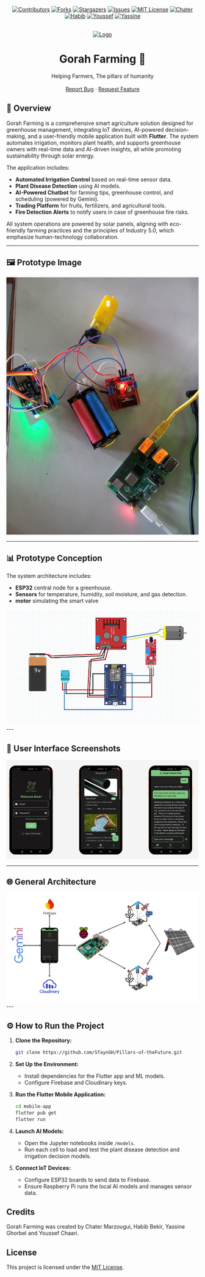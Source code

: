 <div align="center">

[![Contributors][contributors-shield]][contributors-url]
[![Forks][forks-shield]][forks-url]
[![Stargazers][stars-shield]][stars-url]
[![Issues][issues-shield]][issues-url]
[![MIT License][license-shield]][license-url]
[![Chater][linkedin-shield]](https://www.linkedin.com/in/chater-marzougui-342125299/)
[![Habib][linkedin-shield]](https://www.linkedin.com/in/habib-bekir-35ab7b16b/)
[![Youssef][linkedin-shield]](https://www.linkedin.com/in/chaari-youssef-9ba4362bb/)
[![Yassine][linkedin-shield]](https://www.linkedin.com/in/yassine-ghorbel-33a692299/)
</div>

<!-- PROJECT LOGO -->
<br />
<div align="center">
  <a href="https://github.com/SfaynGH/Pillars-of-theFuture">
    <img src="assets/images/logo.png" alt="Logo" width="256" height="256">
  </a>
    <h1 width="35px"> Gorah Farming 🌾
    </h1>
  <p align="center">
      Helping Farmers, The pillars of humanity
    <br />
    <br />
    <a href="https://github.com/SfaynGH/Pillars-of-theFuture/issues/new?labels=bug&template=bug-report---.md">Report Bug</a>
    ·
    <a href="https://github.com/SfaynGH/Pillars-of-theFuture/issues/new?labels=enhancement&template=feature-request---.md">Request Feature</a>
  </p>
</div>

## 📖 Overview
Gorah Farming is a comprehensive smart agriculture solution designed for greenhouse management, integrating IoT devices, AI-powered decision-making, and a user-friendly mobile application built with **Flutter**. The system automates irrigation, monitors plant health, and supports greenhouse owners with real-time data and AI-driven insights, all while promoting sustainability through solar energy.

The application includes:
- **Automated Irrigation Control** based on real-time sensor data.
- **Plant Disease Detection** using AI models.
- **AI-Powered Chatbot** for farming tips, greenhouse control, and scheduling (powered by Gemini).
- **Trading Platform** for fruits, fertilizers, and agricultural tools.
- **Fire Detection Alerts** to notify users in case of greenhouse fire risks.

All system operations are powered by solar panels, aligning with eco-friendly farming practices and the principles of Industry 5.0, which emphasize human-technology collaboration.

---

## 🖼️ Prototype Image
<div align="center">
<img src="images/prototype.jpg"/>

  <br/>
  
</div>

---

## 📊 Prototype Conception
The system architecture includes:
- **ESP32** central node for a greenhouse.
- **Sensors** for temperature, humidity, soil moisture, and gas detection.
- **motor** simulating the smart valve
<div align="center">
<img src="images/conception.jpg"/>

  <br/>
  
</div>
---

## 📲 User Interface Screenshots
<div align="center">
<img src="images/UI.png"/>

  <br/>
  
</div>

---

## 🌐 General Architecture

<div align="center">
<img src="images/architecture.png"/>

  <br/>
  
</div>
---

## ⚙️ How to Run the Project
1. **Clone the Repository:**
   ```bash
   git clone https://github.com/SfaynGH/Pillars-of-theFuture.git
   ```

2. **Set Up the Environment:**
   - Install dependencies for the Flutter app and ML models.
   - Configure Firebase and Cloudinary keys.

3. **Run the Flutter Mobile Application:**
   ```bash
   cd mobile-app
   flutter pub get
   flutter run
   ```

4. **Launch AI Models:**
   - Open the Jupyter notebooks inside `/models`.
   - Run each cell to load and test the plant disease detection and irrigation decision models.

5. **Connect IoT Devices:**
   - Configure ESP32 boards to send data to Firebase.
   - Ensure Raspberry Pi runs the local AI models and manages sensor data.


## Credits

Gorah Farming was created by Chater Marzougui, Habib Bekir, Yassine Ghorbel and Youssef Chaari.


## License

This project is licensed under the [MIT License](LICENSE).


[contributors-shield]: https://img.shields.io/github/contributors/SfaynGH/Pillars-of-theFuture.svg?style=for-the-badge
[contributors-url]: https://github.com/SfaynGH/Pillars-of-theFuture/graphs/contributors
[forks-shield]: https://img.shields.io/github/forks/SfaynGH/Pillars-of-theFuture.svg?style=for-the-badge
[forks-url]: https://github.com/SfaynGH/Pillars-of-theFuture/network/members
[stars-shield]: https://img.shields.io/github/stars/SfaynGH/Pillars-of-theFuture.svg?style=for-the-badge
[stars-url]: https://github.com/SfaynGH/Pillars-of-theFuture/stargazers
[issues-shield]: https://img.shields.io/github/issues/SfaynGH/Pillars-of-theFuture.svg?style=for-the-badge
[issues-url]: https://github.com/SfaynGH/Pillars-of-theFuture/issues
[license-shield]: https://img.shields.io/github/license/SfaynGH/Pillars-of-theFuture.svg?style=for-the-badge
[license-url]: https://github.com/SfaynGH/Pillars-of-theFuture/blob/master/LICENSE.txt
[linkedin-shield]: https://img.shields.io/badge/-LinkedIn-black.svg?style=for-the-badge&logo=linkedin&colorB=555
[linkedin-chater]: https://linkedin.com/in/chater-marzougui-342125299
[linkedin-habib]: https://www.linkedin.com/in/habib-bekir-35ab7b16b/
[linkedin-chaari]: https://www.linkedin.com/in/chaari-youssef-9ba4362bb/
[linkedin-yassine]: https://www.linkedin.com/in/yassine-ghorbel-33a692299/



